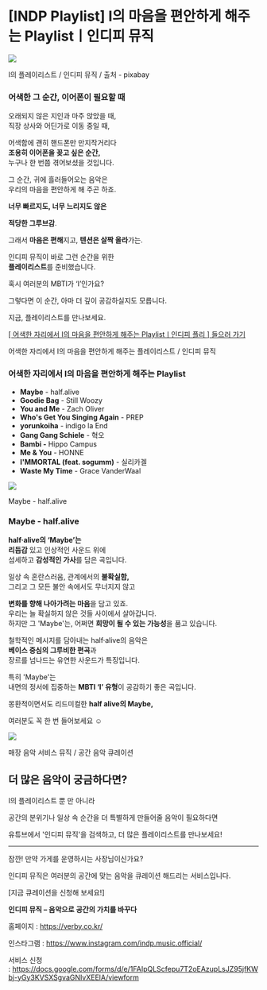 [INDP Playlist] I의 마음을 편안하게 해주는 Playlistㅣ인디피 뮤직
=
![](https://blog.kakaocdn.net/dn/csG0w4/btsPmJtQPXn/qNEWelaNVozgRuBk1VgpaK/img.jpg)

I의 플레이리스트 / 인디피 뮤직 / 출처 - pixabay

### **어색한 그 순간, 이어폰이 필요할 때**

오래되지 않은 지인과 마주 앉았을 때,  
직장 상사와 어딘가로 이동 중일 때,

어색함에 괜히 핸드폰만 만지작거리다  
**조용히 이어폰을 꽂고 싶은 순간,**  
누구나 한 번쯤 겪어보셨을 것입니다.

그 순간, 귀에 흘러들어오는 음악은  
우리의 마음을 편안하게 해 주곤 하죠.

**너무 빠르지도, 너무 느리지도 않은**

**적당한 그루브감**.

그래서 **마음은 편해**지고, **텐션은 살짝 올라**가는.

인디피 뮤직이 바로 그런 순간을 위한  
**플레이리스트**를 준비했습니다.

혹시 여러분의 MBTI가 ‘I’인가요?

그렇다면 이 순간, 아마 더 깊이 공감하실지도 모릅니다.

지금, 플레이리스트를 만나보세요.

[[ 어색한 자리에서 I의 마음을 편안하게 해주는 Playlistㅣ인디피 플리 ] 들으러 가기](https://www.youtube.com/watch?v=DCZHqy-SmNc&t=510s)

어색한 자리에서 I의 마음을 편안하게 해주는 플레이리스트 / 인디피 뮤직

### **어색한 자리에서 I의 마음을 편안하게 해주는 Playlist**

* **Maybe** - half.alive
* **Goodie Bag** - Still Woozy
* **You and Me** - Zach Oliver
* **Who's Get You Singing Again** - PREP
* **yorunkoiha** - indigo la End
* **Gang Gang Schiele** - 혁오
* **Bambi -** Hippo Campus
* **Me & You** - HONNE
* **I'MMORTAL (feat. sogumm)** - 실리카겔
* **Waste My Time** - Grace VanderWaal

![](https://blog.kakaocdn.net/dn/depcYO/btsPkoDQWg6/Z22WrD53f1TTHTOkM72VNk/img.jpg)

Maybe - half.alive

### **Maybe - half.alive**

**half·alive의 ‘Maybe’는**  
**리듬감** 있고 인상적인 사운드 위에  
섬세하고 **감성적인 가사**를 담은 곡입니다.

일상 속 혼란스러움, 관계에서의 **불확실함,**  
그리고 그 모든 불안 속에서도 무너지지 않고

**변화를 향해 나아가려는 마음**을 담고 있죠.  
우리는 늘 확실하지 않은 것들 사이에서 살아갑니다.  
하지만 그 'Maybe'는, 어쩌면 **희망이 될 수 있는 가능성**을 품고 있습니다.

철학적인 메시지를 담아내는 half·alive의 음악은  
**베이스 중심의 그루비한 편곡**과  
장르를 넘나드는 유연한 사운드가 특징입니다.

특히 'Maybe'는  
내면의 정서에 집중하는 **MBTI ‘I’ 유형**이 공감하기 좋은 곡입니다.

몽환적이면서도 리드미컬한 **half alive의 Maybe,**

여러분도 꼭 한 번 들어보세요 ☺️

![](https://blog.kakaocdn.net/dn/kKV2x/btsPiWomk5D/XAt20WrNI4IUZvRYUSWOak/img.png)

매장 음악 서비스 뮤직 / 공간 음악 큐레이션

**더 많은 음악이 궁금하다면?**
-------------------

I의 플레이리스트 뿐 만 아니라

공간의 분위기나 일상 속 순간을 더 특별하게 만들어줄 음악이 필요하다면

유튜브에서 '인디피 뮤직'을 검색하고, 더 많은 플레이리스트를 만나보세요!

---

잠깐! 만약 가게를 운영하시는 사장님이신가요?

인디피 뮤직은 여러분의 공간에 맞는 음악을 큐레이션 해드리는 서비스입니다.

[지금 큐레이션을 신청해 보세요!]

**인디피 뮤직 – 음악으로 공간의 가치를 바꾸다**

홈페이지 : <https://verby.co.kr/>

인스타그램 : <https://www.instagram.com/indp.music.official/>

서비스 신청 : <https://docs.google.com/forms/d/e/1FAIpQLScfepu7T2oEAzupLsJZ95jfKWbj-yGy3KVSXSgvaGNIvXEElA/viewform>
